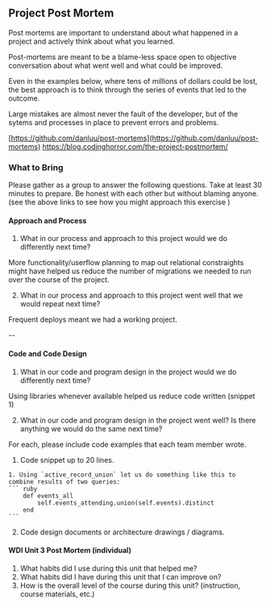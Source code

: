 ## Project Post Mortem
Post mortems are important to understand about what happened in a project and actively think about what you learned.

Post-mortems are meant to be a blame-less space open to objective conversation about what went well and what could be improved.

Even in the examples below, where tens of millions of dollars could be lost, the best approach is to think through the series of events that led to the outcome.

Large mistakes are almost never the fault of the developer, but of the sytems and processes in place to prevent errors and problems.

[https://github.com/danluu/post-mortems](https://github.com/danluu/post-mortems)
https://blog.codinghorror.com/the-project-postmortem/



### What to Bring
Please gather as a group to answer the following questions. Take at least 30 minutes to prepare. Be honest with each other but without blaming anyone. (see the above links to see how you might approach this exercise )

#### Approach and Process

1. What in our process and approach to this project would we do differently next time?

More functionality/userflow planning to map out relational constraights might have helped us reduce the number of migrations we needed to run over the course of the project.

2. What in our process and approach to this project went well that we would repeat next time?

Frequent deploys meant we had a working project.

--

#### Code and Code Design

1. What in our code and program design in the project would we do differently next time?

Using libraries whenever available helped us reduce code written (snippet 1)

2. What in our code and program design in the project went well? Is there anything we would do the same next time?

  For each, please include code examples that each team member wrote.
  1. Code snippet up to 20 lines.

    1. Using `active_record_union` let us do something like this to combine results of two queries:
    ``` ruby
        def events_all
            self.events_attending.union(self.events).distinct
        end
    ```

  2. Code design documents or architecture drawings / diagrams.

#### WDI Unit 3 Post Mortem (individual)
1. What habits did I use during this unit that helped me?
2. What habits did I have during this unit that I can improve on?
3. How is the overall level of the course during this unit? (instruction, course materials, etc.)
